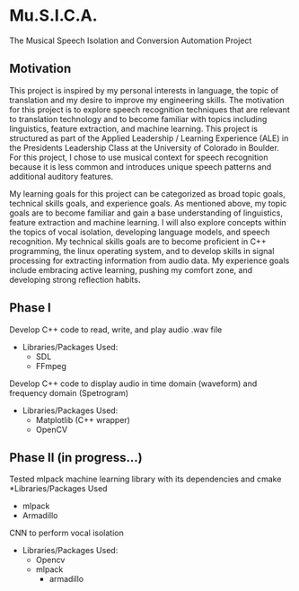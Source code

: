 # Mu.S.I.C.A.
The Musical Speech Isolation and Conversion Automation Project

## Motivation
This project is inspired by my personal interests in language, the topic of translation and my desire to improve my engineering skills. The motivation for this project is to explore speech recognition techniques that are relevant to translation technology and to become familiar with topics including linguistics, feature extraction, and machine learning. This project is structured as part of the Applied Leadership / Learning Experience (ALE) in the Presidents Leadership Class at the University of Colorado in Boulder. For this project, I chose to use musical context for speech recognition because it is less common and introduces unique speech patterns and additional auditory features.

My learning goals for this project can be categorized as broad topic goals, technical skills goals, and experience goals. As mentioned above, my topic goals are to become familiar and gain a base understanding of linguistics, feature extraction and machine learning. I will also explore concepts within the topics of vocal isolation, developing language models, and speech recognition. My technical skills goals are to become proficient in C++ programming, the linux operating system, and to develop skills in signal processing for extracting information from audio data. My experience goals include embracing active learning, pushing my comfort zone, and developing strong reflection habits.

## Phase I
Develop C++ code to read, write, and play audio .wav file <br />
* Libraries/Packages Used:
  * SDL
  * FFmpeg

Develop C++ code to display audio in time domain (waveform) and frequency domain (Spetrogram) <br />
* Libraries/Packages Used:
  * Matplotlib (C++ wrapper)
  * OpenCV

## Phase II (in progress...)
Tested mlpack machine learning library with its dependencies and cmake
*Libraries/Packages Used
  * mlpack
  * Armadillo

CNN to perform vocal isolation <br />
* Libraries/Packages Used:
  * Opencv
  * mlpack
    * armadillo
 

